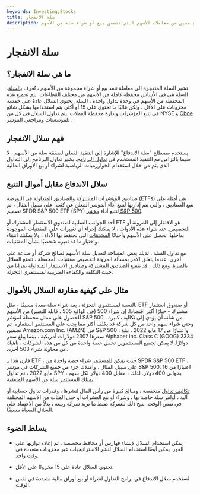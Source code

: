 ```yaml
---
keywords: Investing,Stocks
title: سلة الانفجار
description: تشير السلة المتفجرة إلى نوع معين من معاملات الأسهم التي تتضمن بيع أو شراء سلة من الأسهم.
---
```


# سلة الانفجار
## ما هي سلة الانفجار؟

تشير السلة المتفجرة إلى معاملة تنفذ بيع أو شراء مجموعة من الأسهم ، تُعرف [بالسلة](/basket). السلة هي في الأساس محفظة كاملة من الأسهم من مختلف القطاعات. يتم تجميع هذه المحفظة من الأسهم في وحدة تداول واحدة ، السلة. تحتوي السلال عادةً على خمسة مخزونات على الأقل ، ولكن غالبًا ما تحتوي على 15 أو أكثر. يتم استخدامها بشكل شائع في تتبع المؤشرات وإدارة محفظة العملات. يتم تداول السلال في كل من NYSE و [Cboe](/arbitrageur) للمؤسسات ومراجعي المؤشر .

## فهم سلال الانفجار

يستخدم مصطلح "سلة الاندفاع" للإشارة إلى التنفيذ الفعلي لصفقة سلة من الأسهم ، لا سيما بالتزامن مع التنفيذ المستخدم في [تداول البرنامج](/programtrading). يشير تداول البرنامج إلى التداول الذي يتم من خلال استخدام الخوارزميات الرياضية لشراء أو بيع الأوراق المالية.

## سلال الاندفاع مقابل أموال التتبع

صناديق المؤشرات المشتركة والصناديق المتداولة في البورصة (ETFs) هي أمثلة على تتبع الصناديق ، والتي تتم إدارتها لتتبع أداء المؤشر المعلن عن كثب. على سبيل المثال ، تم تصميم SPDR S&P 500 ETF (SPY) لتتبع أداء [مؤشر S&P 500](/sp500).

أحد الجوانب السلبية لصندوق الاستثمار المشترك أو ETF هو الافتقار إلى المرونة أو التخصيص. عند شراء هذه الأدوات ، لا يمكنك إجراء أي تغييرات على المقتنيات الموجودة بداخلها. تحصل على الأسهم وأحيانًا [المشتقات](/derivative) التي تحتفظ بها الأداة ، ولا يمكنك انتقاء واختيار ما قد تغيره شخصيًا بشأن المقتنيات.

مع تداول السلة ، لديك بعض المساحة لتعديل سلة الأسهم لصالح شركة أو صناعة على أخرى. عندما يتعلق الأمر بمسألة المرونة لتخصيص مقتنيات المحفظة ، تتمتع السلال بالميزة. ومع ذلك ، قد تتمتع الصناديق المشتركة وصناديق الاستثمار المتداولة بمزايا من حيث التكلفة والكفاءة الضريبية لمستثمري التجزئة.

## مثال على كيفية مقارنة السلال بالأموال

بالنسبة لمستثمري التجزئة ، يعد شراء سلة معدة مسبقًا - مثل ETF أو صندوق استثمار مشترك - خيارًا أكثر اقتصادا. إن شراء 500 (في الواقع 505 ، قابلة للتغيير) من الأسهم للحصول على ممثل محفظة لمؤشر S&P 500 من شأنه أن يؤدي إلى تكاليف كبيرة ، وحتى شراء سهم واحد من كل شركة قد يكلف أكثر مما يجب على المستثمر استثماره. تم تضمين Amazon.com Inc. (AMZN) في S&P 500 ، واعتبارًا من 17 مايو 2022 ، يبلغ سعرها 2307 دولارات أمريكية ، بينما يبلغ سعر Alphabet Inc. Class C (GOOG) 2334 دولارًا. لا يمكن لجميع المستثمرين تحمل حصة واحدة من كل من هذه الشركات ، ناهيك عن محاولة شراء 503 أخرى.

قارن هذا بـ ETF ، حيث يمكن للمستثمر شراء حصة واحدة من SPDR S&P 500 ETF ، على سبيل المثال ، وامتلاك جزء من جميع الشركات في مؤشر S&P 500. اعتبارًا من 16 مايو 2022 ، تم تداول SPY بحوالي 400 دولار. لذلك ، مقابل 400 دولار لكل سهم ، يمتلك المستثمر سلة من الأسهم المتعقبة.

[تكاليف تداول](/transactioncosts) منخفضة ، ومبالغ كبيرة من رأس المال لنشرها ، وقدرات تداول حسابية أو آلية ، أوامر سلة خاصة بها ، وشراء أو بيع العشرات أو حتى المئات من الأسهم المختلفة في نفس الوقت. يتيح ذلك للشركة ضبط ما تريد شرائه وبيعه ، بدلاً من الاعتماد على السلال المعبأة مسبقًا.

## يسلط الضوء

- يمكن استخدام السلال لإنشاء فهارس أو محافظ مخصصة ، ثم إعادة توازنها على الفور. يمكن أيضًا استخدام السلال لنشر الاستراتيجيات عبر مخزونات متعددة في وقت واحد.

- تحتوي السلال عادة على 15 مخزونًا على الأقل.

- تُستخدم سلال الاندفاع في برامج التداول لشراء أو بيع أوراق مالية متعددة في نفس الوقت.

